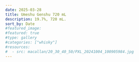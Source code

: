 ```yaml
---
date: 2025-03-28
title: Umeshu Genshu 720 mL
description: 19.7%, 720 mL.
sort_by: Date
#featured_image: 
#featured: true
#type: gallery
#categories: ["whisky"]
#resources:
#  - src: macallan/20_30_40_50/PXL_20241004_100905984.jpg
---
```

